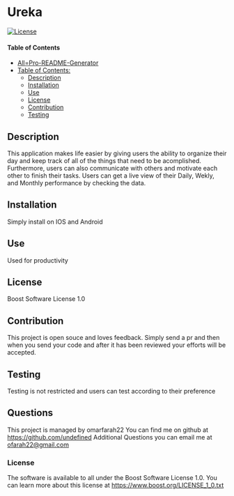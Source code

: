 # Ureka
[![License](https://img.shields.io/badge/License-Boost%20Software%20License%201.0-green.svg)](./LICENSE)
#### Table of Contents
- [All=Pro-README-Generator](#all-pro-readme-generator)
- [Table of Contents:](#table-of-contents-)
  * [Description](#description)
  * [Installation](#installation) 
  * [Use](#use)
  * [License](#license)
  * [Contribution](#contribution)
  * [Testing](#testing)

## Description
This application makes life easier by giving users the ability to organize their day and keep track of all of the things that need to be acomplished. Furthermore, users can also communicate with others and motivate each other to finish their tasks. Users can get a live view of their Daily, Wekly, and Monthly performance by checking the data. 
## Installation
Simply install on IOS and Android
## Use
Used for productivity
## License
Boost Software License 1.0
## Contribution
This project is open souce and loves feedback. Simply send a pr and then when you send your code and after it has been reviewed your efforts will be accepted.
## Testing
Testing is not restricted and users can test according to their preference
## Questions
This project is managed by omarfarah22
You can find me on github at https://github.com/undefined
Additional Questions you can email me at ofarah22@gmail.com
### License
The software is available to all under the Boost Software License 1.0. You can learn more about this license at https://www.boost.org/LICENSE_1_0.txt
